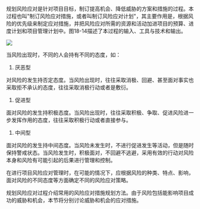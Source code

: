 
规划风险应对是针对项目目标，制订提高机会、降低威胁的方案和措施的过程。本过程也叫"制订风险应对措施，或者叫制订风险应对计划"，其主要作用是，根据风险的优先级来制定应对措施，并把风险应对所需的资源和活动加进项目的预算、进度计划和项目管理计划中。图18-14描述了本过程的输入、工具与技术和输出。

![](https://img.kancloud.cn/98/fc/98fc552d9ee54138177e9f72177e1bf1_750x353.jpeg)

当风险出现时，不同的人会持有不同的态度，如：

1. 厌恶型

对风险的发生持否定态度。当风险出现时，往往采取消极、回避、甚至面对事实也采取拒不承认的态度，往往采取消极行动或者是敷衍。

1. 促进型

面对风险的发生持积极态度。当风险出现时，往往采取积极、争取、促进风险进一步发挥作用的态度，往往采取积极行动或者直接参与。

1. 中间型

面对风险的发生持中间态度。当风险未发生时，不进行促进发生等活动，但是随时保持警戒状态。当风险发生时，积极面对，不回避不逃避，采用有效的行动对风险本身和风险有可能引起的后果进行管理和控制。

在进行项目风险应对管理时，在可能的情况下，应根据风险的种类、特点、影响，面对风险的不同态度等方面确定不同的风险应对策略。

规划风险应对过程介绍常用的风险应对措施规划方法。由于风险包括能影响项目成功的威胁和机会，本节将分别讨论威胁和机会的应对措施。

